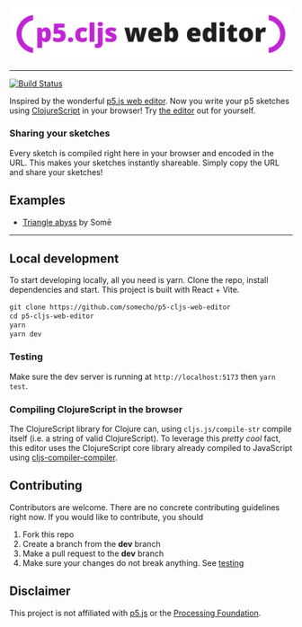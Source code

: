 <div align="center">
  <img src="./assets/banner.png/">
</div>           

---
[![Build Status](https://img.shields.io/endpoint.svg?url=https%3A%2F%2Factions-badge.atrox.dev%2Fp5cljs-editor%2Fp5cljs-editor.github.io%2Fbadge%3Fref%3Dmaster&style=flat)](https://actions-badge.atrox.dev/p5cljs-editor/p5cljs-editor.github.io/goto?ref=master)

Inspired by the wonderful [p5.js web editor](https://editor.p5js.org/). Now you write your p5 sketches using [ClojureScript](https://clojurescript.org/) in your browser! Try [the editor](https://p5cljs-editor.onrender.com/) out for yourself.

### Sharing your sketches
Every sketch is compiled right here in your browser and encoded in the URL. This makes your sketches instantly shareable. Simply copy the URL and share your sketches!

## Examples
- [Triangle abyss](https://p5cljs-editor.onrender.com/?sketch=dVPRTttAEHzPV4xaUdlAYmMUhEiFhChtkUBIJDwhHi7xJr7i%2BNy7c8Cf1N%2Fol3XvHCcO0JOi2N6d2dndudHfP0mcJBirJeEyU73RJJMGL0o%2Fg%2F9zOaPCUIqqSEnDZgRLemmg5v7l9nrS5gyA3ui70hCYqbI%2BhCHC18za0pxFkSo5R1V6RgOlF9EaYyImOB%2F0RhcPk59392ddGdeTm6szTLQUxSInXExrY9DHDyoqoWscHaIRXk2X0hipil4vSGmOycUDTgbJ6fHR6XAYNh8LlCqvF5wDfLonW%2BnCsM5cGus6Sb5hRdqyJt%2BYgKZFlQvdogafGPf4ihpapLIyKKpl38iU078wYG7I9l1EFOaJM4OcLB6NpRJB5PVs8kMON6eBIZhL7UV0SULHwjz983MEmvunjxgQLEWJz8E%2B9uCKhe9DBxxqqD8IepWrV1cGwa2wWTRTBnshmLHpkx8P8NqFds%2Bq7kCNLN5D63Ddyc5xNVf1U%2BhOu55Ui5f%2BetpwS6rYHJjSQhbjTJQUUZH6B1jlk737dtbjXvz0f5loC3Tag1QZ%2Bs11PWA9W1GWeQ3OdZsnVuTbdOBNKX6%2BvLkbX21l8iCrEo9tmZkmYelSFCthcBLH7teyFGpstXqm3R632KmYPS%2B04nuFBuPX4dZsNV%2B8YRxvJscu2Uc8iOM4GXrsUuZs3Xa4bXuy6xVHshl%2Bw22bVa%2FZhm%2FWaptt%2FifautXt2zcnDblM6XUlIZjc1n7%2F7Pc3YO0%2BB%2F2NLsgQR7spLG3fzftFpjbz9XfCrM2HM5KLzPr41lhO0Jwn4nKSIU8oYlmbGXS0ePWtyfxtxnF7PXbKBV07ep%2BG%2FwA%3D) by Somē 
---

## Local development
To start developing locally, all you need is yarn. Clone the repo, install dependencies and start. This project is built with React + Vite. 
```
git clone https://github.com/somecho/p5-cljs-web-editor
cd p5-cljs-web-editor
yarn 
yarn dev
```

### Testing
Make sure the dev server is running at `http://localhost:5173` then `yarn test`.

### Compiling ClojureScript in the browser
The ClojureScript library for Clojure can, using `cljs.js/compile-str` compile itself (i.e. a string of valid ClojureScript). To leverage this _pretty cool_ fact, this editor uses the ClojureScript core library already compiled to JavaScript using [cljs-compiler-compiler](https://github.com/somecho/cljs-compiler-compiler). 

## Contributing 
Contributors are welcome. There are no concrete contributing guidelines right now. If you would like to contribute, you should 
1. Fork this repo
2. Create a branch from the **dev** branch
3. Make a pull request to the **dev** branch
4. Make sure your changes do not break anything. See [testing](#Testing)

## Disclaimer
This project is not affiliated with [p5.js](https://p5js.org/) or the [Processing Foundation](https://processing.org/).
